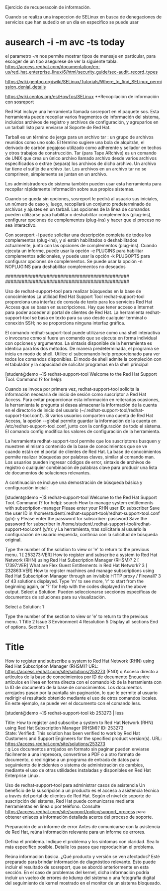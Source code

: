 
Ejercicio de recuperacoin de información.

Cuando se realiza una inspeccion de SELinux en busca de denegaciones de servicios que han sudedio en un
dia en especifico se puede usar 

# ausearch -i -m avc -ts today

el parametro *-m* nos permite mostrar tipos de mensaje en particular, para escoger de un tipo asegurese de ver la siguiente tabla.
https://access.redhat.com/documentation/en-us/red_hat_enterprise_linux/6/html/security_guide/sec-audit_record_types

https://wiki.gentoo.org/wiki/SELinux/Tutorials/Where_to_find_SELinux_permission_denial_details

https://wiki.centos.org/es/HowTos/SELinux
**Recopilación de información con sosreport

Red Hat incluye una herramienta llamada sosreport en el paquete sos. Esta herramienta puede recopilar varios fragmentos de información del sistema, incluidos archivos de registro y archivos de configuración, y agruparlos en un tarball listo para enviarse al Soporte de Red Hat.


Tarball es un término de jerga para un archivo tar : un grupo de archivos reunidos como uno solo. El término sugiere una bola de alquitrán, el derivado de carbón pegajoso utilizado como adherente y sellador en techos y otros trabajos de construcción. Tar (para Tape ARchive) es un comando de UNIX que crea un único archivo llamado archivo desde varios archivos especificados o extrae (separa) los archivos de dicho archivo. Un archivo tar tiene el sufijo de archivo .tar. Los archivos en un archivo tar no se comprimen, simplemente se juntan en un archivo. 

Los administradores de sistema también pueden usar esta herramienta para recopilar rápidamente información sobre sus propios sistemas.

Cuando se queda sin opciones, sosreport le pedirá al usuario sus iniciales, un número de caso y, luego, recopilará un conjunto predeterminado de archivos y ajustes en un tarball. Las opciones de la línea de comandos pueden utilizarse para habilitar o deshabilitar complementos (plug-ins), configurar opciones de complementos (plug-ins) y hacer que el proceso no sea interactivo.

Con sosreport -l puede solicitar una descripción completa de todos los complementos (plug-ins), y si están habilitados o deshabilitados actualmente, junto con las opciones de complementos (plug-ins). Cuando ejecuta un informe, puede usar la opción -e PLUGINS para habilitar complementos adicionales, y puede usar la opción -k PLUGOPTS para configurar opciones de complementos. Se puede usar la opción -n NOPLUGINS para deshabilitar complementos no deseados 






#############################################
#############################################

Uso de redhat-support-tool para realizar búsquedas en la base de conocimientos
La utilidad Red Hat Support Tool redhat-support-tool proporciona una interfaz de consola de texto para los servicios Red Hat Access que se basan en suscripciones. Hay que tener acceso a Internet para poder acceder al portal de clientes de Red Hat. La herramienta redhat-support-tool se basa en texto para su uso desde cualquier terminal o conexión SSH; no se proporciona ninguna interfaz gráfica.

El comando redhat-support-tool puede utilizarse como una shell interactiva o invocarse como si fuera un comando que se ejecuta en forma individual con opciones y argumentos. La sintaxis disponible de la herramienta es idéntica para los dos métodos. De manera predeterminada, el programa se inicia en modo de shell. Utilice el subcomando help proporcionado para ver todos los comandos disponibles. El modo de shell admite la compleción con el tabulador y la capacidad de solicitar programas en la shell principal

[student@demo ~]$ redhat-support-tool
Welcome to the Red Hat Support Tool.
Command (? for help):

Cuando se invoca por primera vez, redhat-support-tool solicita la información necesaria de inicio de sesión como suscriptor a Red Hat Access. Para evitar proporcionar esta información en reiteradas ocasiones, la herramienta le pregunta si desea almacenar la información de la cuenta en el directorio de inicio del usuario (~/.redhat-support-tool/redhat-support-tool.conf). Si varios usuarios comparten una cuenta de Red Hat Access, la opción --global permite guardar la información de la cuenta en /etc/redhat-support-tool.conf, junto con la configuración de todo el sistema. El comando config modifica los valores de configuración de la herramienta.

La herramienta redhat-support-tool permite que los suscriptores busquen y muestren el mismo contenido de la base de conocimientos que se ve cuando están en el portal de clientes de Red Hat. La base de conocimientos permite realizar búsquedas por palabras claves, similar al comando man. Los usuarios pueden ingresar códigos de error, sintaxis de archivos de registro o cualquier combinación de palabras clave para producir una lista de documentos de soluciones relevantes.

A continuación se incluye una demostración de búsqueda básica y configuración inicial:

[student@demo ~]$ redhat-support-tool
Welcome to the Red Hat Support Tool.
Command (? for help): search How to manage system entitlements with subscription-manager
Please enter your RHN user ID: subscriber
Save the user ID in /home/student/.redhat-support-tool/redhat-support-tool.conf (y/n): y
Please enter the password for subscriber: password
Save the password for subscriber in /home/student/.redhat-support-tool/redhat-support-tool.conf (y/n): y
La herramienta, tras solicitarle al usuario la configuración de usuario requerida, continúa con la solicitud de búsqueda original.

Type the number of the solution to view or 'e' to return to the previous menu.
  1 [ 253273:VER] How to register and subscribe a system to Red Hat Network
    (RHN) using Red Hat Subscription Manager (RHSM)?
  2 [  17397:VER] What are Flex Guest Entitlements in Red Hat Network?
  3 [ 232863:VER] How to register machines and manage subscriptions using Red
    Hat Subscription Manager through an invisible HTTP proxy / Firewall?
3 of 43 solutions displayed. Type 'm' to see more, 'r' to start from the beginning again, or '?' for help with the codes displayed in the above output.
Select a Solution: 
Pueden seleccionarse secciones específicas de documentos de soluciones para su visualización.

Select a Solution: 1

Type the number of the section to view or 'e' to return to the previous menu.
 1 Title
 2 Issue
 3 Environment
 4 Resolution
 5 Display all sections
End of options.
Section: 1

Title
===============================================================================
How to register and subscribe a system to Red Hat Network (RHN) using Red Hat Subscription Manager (RHSM)?
URL:        https://access.redhat.com/site/solutions/253273
(END) q
Acceso directo a artículos de la base de conocimientos por ID de documento
Encuentre artículos en línea en forma directa con el comando kb de la herramienta con la ID de documento de la base de conocimientos. Los documentos arrojados pasan por la pantalla sin paginación, lo que le permite al usuario redirigir el resultado obtenido mediante el uso de otros comandos locales. En este ejemplo, se puede ver el documento con el comando less.

[student@demo ~]$ redhat-support-tool kb 253273 | less

Title:   How to register and subscribe a system to Red Hat Network (RHN) using Red Hat Subscription Manager (RHSM)?
ID:      253273                                                      
State:   Verified: This solution has been verified to work by Red Hat Customers and Support Engineers for the specified product version(s).
URL:     https://access.redhat.com/site/solutions/253273             
: q
Los documentos arrojados en formato sin paginar pueden enviarse fácilmente a una impresora, convertirse a PDF o a otro formato de documento, o redirigirse a un programa de entrada de datos para seguimiento de incidentes o sistema de administración de cambios, mediante el uso de otras utilidades instaladas y disponibles en Red Hat Enterprise Linux.

Uso de redhat-support-tool para administrar casos de asistencia
Un beneficio de la suscripción a un producto es el acceso a asistencia técnica a través del portal de clientes de Red Hat. Según el nivel de soporte de suscripción del sistema, Red Hat puede comunicarse mediante herramientas en línea o por teléfono. Consulte https://access.redhat.com/site/support/policy/support_process para obtener enlaces a información detallada acerca del proceso de soporte.

Preparación de un informe de error
Antes de comunicarse con la asistencia de Red Hat, reúna información relevante para un informe de errores.

Defina el problema. Indique el problema y los síntomas con claridad. Sea lo más específico posible. Detalle los pasos que reproducirían el problema.

Reúna información básica. ¿Qué producto y versión se ven afectados? Esté preparado para brindar información de diagnóstico relevante. Esto puede incluir el resultado de sosreport, que se abordó anteriormente en esta sección. En el caso de problemas del kernel, dicha información podría incluir un vuelco de errores de kdump del sistema o una fotografía digital del seguimiento de kernel mostrado en el monitor de un sistema bloqueado.






